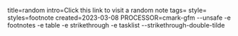 title=random
intro=Click this link to visit a random note
tags=
style=
styles=footnote
created=2023-03-08
PROCESSOR=cmark-gfm --unsafe -e footnotes -e table -e strikethrough -e tasklist --strikethrough-double-tilde


<script>
location.href='.#random'
</script>
